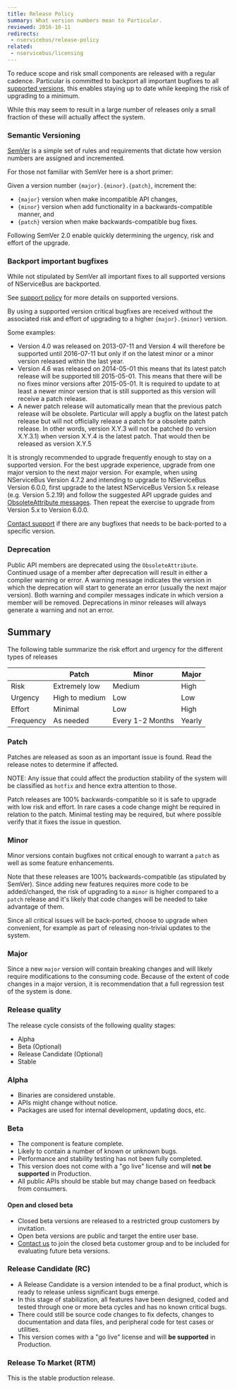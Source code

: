 ```yaml
---
title: Release Policy
summary: What version numbers mean to Particular.
reviewed: 2016-10-11
redirects:
 - nservicebus/release-policy
related:
 - nservicebus/licensing
---
```


To reduce scope and risk small components are released with a regular cadence. Particular is committed to backport all important bugfixes to all [supported versions](/nservicebus/upgrades/support-policy.md), this enables staying up to date while keeping the risk of upgrading to a minimum.

While this may seem to result in a large number of releases only a small fraction of these will actually affect the system.


### Semantic Versioning

[SemVer](http://semver.org/) is a simple set of rules and requirements that dictate how version numbers are assigned and incremented.

For those not familiar with SemVer here is a short primer:

Given a version number `{major}.{minor}.{patch}`, increment the:

 * `{major}` version when make incompatible API changes,
 * `{minor}` version when add functionality in a backwards-compatible manner, and
 * `{patch}` version when make backwards-compatible bug fixes.

Following SemVer 2.0 enable quickly determining the urgency, risk and effort of the upgrade.


### Backport important bugfixes

While not stipulated by SemVer all important fixes to all supported versions of NServiceBus are backported.

See [support policy](/nservicebus/upgrades/support-policy.md) for more details on supported versions.

By using a supported version critical bugfixes are received without the associated risk and effort of upgrading to a higher `{major}.{minor}` version.

Some examples:

 * Version 4.0 was released on 2013-07-11 and Version 4 will therefore be supported until 2016-07-11 but only if on the latest minor or a minor version released within the last year.
 * Version 4.6 was released on 2014-05-01 this means that its latest patch release will be supported till 2015-05-01. This means that there will be no fixes minor versions after 2015-05-01. It is required to update to at least a newer minor version that is still supported as this version will receive a patch release.
 * A newer patch release will automatically mean that the previous patch release will be obsolete. Particular will apply a bugfix on the latest patch release but will not officially release a patch for a obsolete patch release. In other words, version X.Y.3 will not be patched (to version X.Y.3.1) when version X.Y.4 is the latest patch. That would then be released as version X.Y.5

It is strongly recommended to upgrade frequently enough to stay on a supported version. For the best upgrade experience, upgrade from one major version to the next major version. For example, when using NServiceBus Version 4.7.2 and intending to upgrade to NServiceBus Version 6.0.0, first upgrade to the latest NServiceBus Version 5.x release (e.g. Version 5.2.19) and follow the suggested API upgrade guides and [ObsoleteAttribute messages](https://msdn.microsoft.com/en-us/library/system.obsoleteattribute.aspx). Then repeat the exercise to upgrade from Version 5.x to Version 6.0.0.

[Contact support](https://particular.net/support) if there are any bugfixes that needs to be back-ported to a specific version.


### Deprecation

Public API members are deprecated using the `ObsoleteAttribute`. Continued usage of a member after deprecation will result in either a compiler warning or error. A warning message indicates the version in which the deprecation will start to generate an error (usually the next major version). Both warning and compiler messages indicate in which version a member will be removed. Deprecations in minor releases will always generate a warning and not an error.

## Summary

The following table summarize the risk effort and urgency for the different types of releases

|  | Patch | Minor | Major |
|---------|----------------|--------|-------|
| Risk | Extremely low | Medium | High |
| Urgency | High to medium | Low | Low |
| Effort | Minimal | Low | High |
| Frequency | As needed | Every 1-2 Months | Yearly |


### Patch

Patches are released as soon as an important issue is found. Read the release notes to determine if affected.

NOTE: Any issue that could affect the production stability of the system will be classified as `hotfix` and hence extra attention to those.

Patch releases are 100% backwards-compatible so it is safe to upgrade with low risk and effort. In rare cases a code change might be required in relation to the patch. Minimal testing may be required, but where possible verify that it fixes the issue in question.


### Minor

Minor versions contain bugfixes not critical enough to warrant a `patch` as well as some feature enhancements.

Note that these releases are 100% backwards-compatible (as stipulated by SemVer). Since adding new features requires more code to be added/changed, the risk of upgrading to a `minor` is higher compared to a `patch` release and it's likely that code changes will be needed to take advantage of them.

Since all critical issues will be back-ported, choose to upgrade when convenient, for example as part of releasing non-trivial updates to the system.


### Major

Since a new `major` version will contain breaking changes and will likely require modifications to the consuming code. Because of the extent of code changes in a major version, it is recommendation that a full regression test of the system is done.


### Release quality

The release cycle consists of the following quality stages:

 * Alpha
 * Beta (Optional)
 * Release Candidate (Optional)
 * Stable


### Alpha

 * Binaries are considered unstable.
 * APIs might change without notice.
 * Packages are used for internal development, updating docs, etc.


### Beta

 * The component is feature complete.
 * Likely to contain a number of known or unknown bugs.
 * Performance and stability testing has not been fully completed.
 * This version does not come with a "go live" license and will **not be supported** in Production.
 * All public APIs should be stable but may change based on feedback from consumers.


#### Open and closed beta

 * Closed beta versions are released to a restricted group customers by invitation.
 * Open beta versions are public and target the entire user base.
 * [Contact us](http://particular.net/contactus) to join the closed beta customer group and to be included for evaluating future beta versions.


### Release Candidate (RC)

 * A Release Candidate is a version intended to be a final product, which is ready to release unless significant bugs emerge. 
 * In this stage of stabilization, all features have been designed, coded and tested through one or more beta cycles and has no known critical bugs. 
 * There could still be source code changes to fix defects, changes to documentation and data files, and peripheral code for test cases or utilities.
 * This version comes with a "go live" license and will **be supported** in Production.


### Release To Market (RTM)

This is the stable production release.
